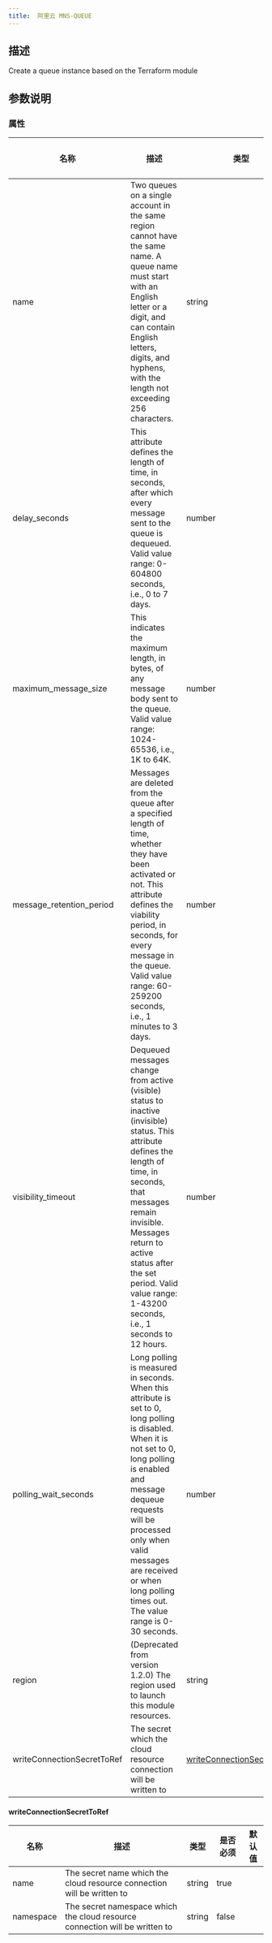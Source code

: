 ```yaml
---
title:  阿里云 MNS-QUEUE
---
```


## 描述

Create a queue instance based on the Terraform module

## 参数说明


### 属性

 名称 | 描述 | 类型 | 是否必须 | 默认值 
 ------------ | ------------- | ------------- | ------------- | ------------- 
 name | Two queues on a single account in the same region cannot have the same name. A queue name must start with an English letter or a digit, and can contain English letters, digits, and hyphens, with the length not exceeding 256 characters. | string | false |  
 delay_seconds | This attribute defines the length of time, in seconds, after which every message sent to the queue is dequeued. Valid value range: 0-604800 seconds, i.e., 0 to 7 days. | number | false |  
 maximum_message_size | This indicates the maximum length, in bytes, of any message body sent to the queue. Valid value range: 1024-65536, i.e., 1K to 64K. | number | false |  
 message_retention_period | Messages are deleted from the queue after a specified length of time, whether they have been activated or not. This attribute defines the viability period, in seconds, for every message in the queue. Valid value range: 60-259200 seconds, i.e., 1 minutes to 3 days. | number | false |  
 visibility_timeout | Dequeued messages change from active (visible) status to inactive (invisible) status. This attribute defines the length of time, in seconds, that messages remain invisible. Messages return to active status after the set period. Valid value range: 1-43200 seconds, i.e., 1 seconds to 12 hours. | number | false |  
 polling_wait_seconds | Long polling is measured in seconds. When this attribute is set to 0, long polling is disabled. When it is not set to 0, long polling is enabled and message dequeue requests will be processed only when valid messages are received or when long polling times out. The value range is 0-30 seconds. | number | false |  
 region | (Deprecated from version 1.2.0) The region used to launch this module resources. | string | false |  
 writeConnectionSecretToRef | The secret which the cloud resource connection will be written to | [writeConnectionSecretToRef](#writeConnectionSecretToRef) | false |  


#### writeConnectionSecretToRef

 名称 | 描述 | 类型 | 是否必须 | 默认值 
 ------------ | ------------- | ------------- | ------------- | ------------- 
 name | The secret name which the cloud resource connection will be written to | string | true |  
 namespace | The secret namespace which the cloud resource connection will be written to | string | false |  
